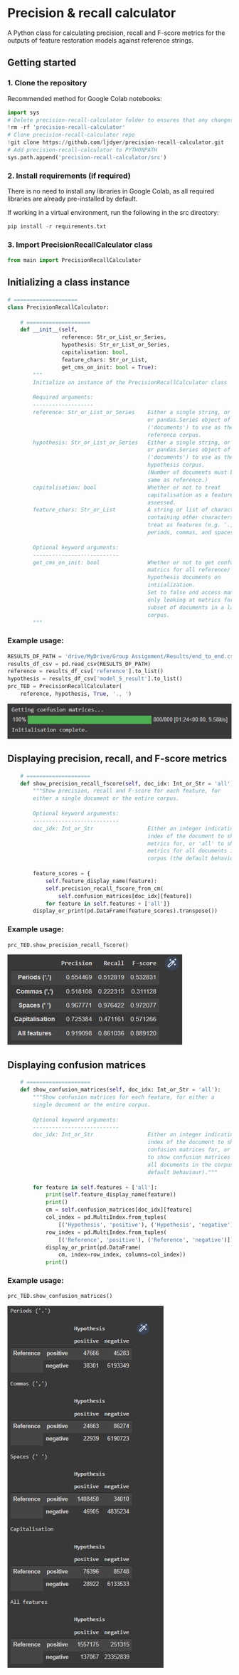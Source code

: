# Precision & recall calculator

A Python class for calculating precision, recall and F-score metrics for the outputs of feature restoration models against reference strings.

## Getting started

### 1. Clone the repository

Recommended method for Google Colab notebooks:

```python
import sys
# Delete precision-recall-calculator folder to ensures that any changes to the repo are reflected
!rm -rf 'precision-recall-calculator'
# Clone precision-recall-calculator repo
!git clone https://github.com/ljdyer/precision-recall-calculator.git
# Add precision-recall-calculator to PYTHONPATH
sys.path.append('precision-recall-calculator/src')
```

### 2. Install requirements (if required)

There is no need to install any libraries in Google Colab, as all required libraries are already pre-installed by default.

If working in a virtual environment, run the following in the src directory:

```python
pip install -r requirements.txt
```

### 3. Import PrecisionRecallCalculator class

```python
from main import PrecisionRecallCalculator
```

## Initializing a class instance

```python
# ====================
class PrecisionRecallCalculator:

    # ====================
    def __init__(self,
                 reference: Str_or_List_or_Series,
                 hypothesis: Str_or_List_or_Series,
                 capitalisation: bool,
                 feature_chars: Str_or_List,
                 get_cms_on_init: bool = True):
        """
        Initialize an instance of the PrecisionRecallCalculator class

        Required arguments:
        -------------------
        reference: Str_or_List_or_Series    Either a single string, or a list
                                            or pandas.Series object of strings
                                            ('documents') to use as the
                                            reference corpus.
        hypothesis: Str_or_List_or_Series   Either a single string, or a list
                                            or pandas.Series object of strings
                                            ('documents') to use as the
                                            hypothesis corpus.
                                            (Number of documents must be the
                                            same as reference.)
        capitalisation: bool                Whether or not to treat
                                            capitalisation as a feature to be
                                            assessed.
        feature_chars: Str_or_List          A string or list of characters
                                            containing other characters to
                                            treat as features (e.g. '., ' for
                                            periods, commas, and spaces.)

        Optional keyword arguments:
        ---------------------------
        get_cms_on_init: bool               Whether or not to get confusion
                                            matrics for all reference/
                                            hypothesis documents on
                                            intiialization.
                                            Set to false and access manually if
                                            only looking at metrics for a
                                            subset of documents in a large
                                            corpus.
        """
```

### Example usage:

```python
RESULTS_DF_PATH = 'drive/MyDrive/Group Assignment/Results/end_to_end.csv'
results_df_csv = pd.read_csv(RESULTS_DF_PATH)
reference = results_df_csv['reference'].to_list()
hypothesis = results_df_csv['model_5_result'].to_list()
prc_TED = PrecisionRecallCalculator(
    reference, hypothesis, True, '., ')
```

<img src="readme-img/init.PNG"></img>

## Displaying precision, recall, and F-score metrics

```python
    # ====================
    def show_precision_recall_fscore(self, doc_idx: Int_or_Str = 'all'):
        """Show precision, recall and F-score for each feature, for
        either a single document or the entire corpus.

        Optional keyword arguments:
        ---------------------------
        doc_idx: Int_or_Str                 Either an integer indicating the
                                            index of the document to show
                                            metrics for, or 'all' to show
                                            metrics for all documents in the
                                            corpus (the default behaviour)."""

        feature_scores = {
            self.feature_display_name(feature):
            self.precision_recall_fscore_from_cm(
                self.confusion_matrices[doc_idx][feature])
            for feature in self.features + ['all']}
        display_or_print(pd.DataFrame(feature_scores).transpose())
```

### Example usage:

```python
prc_TED.show_precision_recall_fscore()
```

<img src="readme-img/metrics.PNG"></img>

## Displaying confusion matrices

```python
    # ====================
    def show_confusion_matrices(self, doc_idx: Int_or_Str = 'all'):
        """Show confusion matrices for each feature, for either a
        single document or the entire corpus.

        Optional keyword arguments:
        ---------------------------
        doc_idx: Int_or_Str                 Either an integer indicating the
                                            index of the document to show
                                            confusion matrices for, or 'all'
                                            to show confusion matrices for
                                            all documents in the corpus (the
                                            default behaviour)."""

        for feature in self.features + ['all']:
            print(self.feature_display_name(feature))
            print()
            cm = self.confusion_matrices[doc_idx][feature]
            col_index = pd.MultiIndex.from_tuples(
                [('Hypothesis', 'positive'), ('Hypothesis', 'negative')])
            row_index = pd.MultiIndex.from_tuples(
                [('Reference', 'positive'), ('Reference', 'negative')])
            display_or_print(pd.DataFrame(
                cm, index=row_index, columns=col_index))
            print()
```

### Example usage:

```python
prc_TED.show_confusion_matrices()
```

<img src="readme-img/confusion_matrices.PNG"></img>